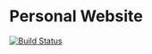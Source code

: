 # Personal Website
[![Build Status](https://travis-ci.org/loucru1/loucru1.github.io.svg?branch=master)](https://travis-ci.org/loucru1/loucru1.github.io)
